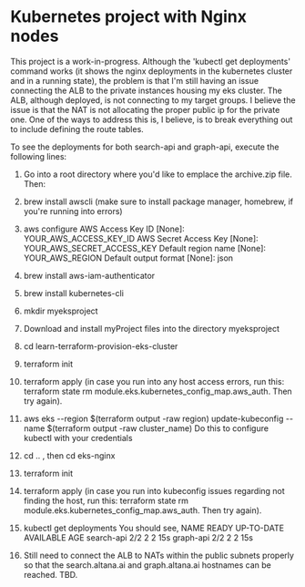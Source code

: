 # Kubernetes project with Nginx nodes

This project is a work-in-progress.  Although the 'kubectl get deployments' command works (it shows the nginx deployments in the kubernetes cluster and in a running state), the problem is that I'm still having an issue connecting the ALB to the private instances housing my eks cluster.  The ALB, although deployed, is not connecting to my target groups.  I believe the issue is that the NAT is not allocating the proper public ip for the private one.  One of the ways to address this is, I believe, is to break everything out to include defining the route tables.

To see the deployments for both search-api and graph-api, execute the following lines:

1. Go into a root directory where you'd like to emplace the archive.zip file.  Then:

2. brew install awscli (make sure to install package manager, homebrew, if you're running into errors)

3. aws configure
AWS Access Key ID [None]: YOUR_AWS_ACCESS_KEY_ID
AWS Secret Access Key [None]: YOUR_AWS_SECRET_ACCESS_KEY
Default region name [None]: YOUR_AWS_REGION
Default output format [None]: json

4. brew install aws-iam-authenticator

5. brew install kubernetes-cli

6. mkdir myeksproject

7. Download and install myProject files into the directory myeksproject

8. cd learn-terraform-provision-eks-cluster

9. terraform init

10. terraform apply (in case you run into any host access errors, run this: terraform state rm module.eks.kubernetes_config_map.aws_auth.  Then try again).

11. aws eks --region $(terraform output -raw region) update-kubeconfig --name $(terraform output -raw cluster_name)
Do this to configure kubectl with your credentials

12. cd .. , then cd eks-nginx

13. terraform init

14. terraform apply (in case you run into kubeconfig issues regarding not finding the host, run this: terraform state rm module.eks.kubernetes_config_map.aws_auth.  Then try again).

15. kubectl get deployments
You should see,
NAME         READY   UP-TO-DATE   AVAILABLE   AGE
search-api   2/2     2            2           15s
graph-api    2/2     2            2           15s

16. Still need to connect the ALB to NATs within the public subnets properly so that the search.altana.ai and graph.altana.ai hostnames can be reached.  TBD.
